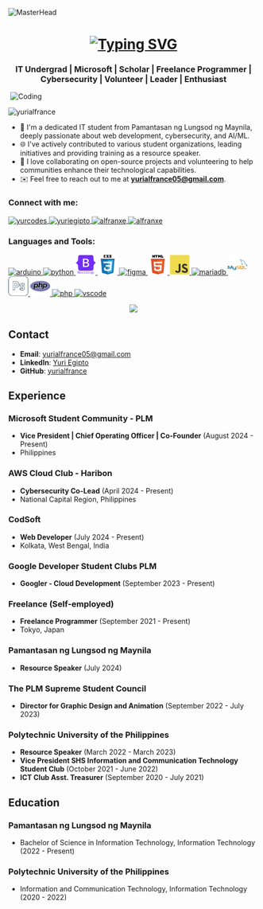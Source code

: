 ![MasterHead](https://media.licdn.com/dms/image/D5616AQEnV_svWSyCmg/profile-displaybackgroundimage-shrink_350_1400/0/1690743089535?e=1727913600&v=beta&t=CfFrgVNd-aw1llz5s7xoWdpjlh22HCnugOfSTlFS2ms)

<h1 align="center">
  <a href="https://git.io/typing-svg">
    <img src="https://readme-typing-svg.herokuapp.com?font=Fira+Code&size=30&duration=3000&pause=500&center=true&width=444&height=55&lines=Mabuhay!+I'am+Yuri!;Volunteer;Leader;Freelance+Programmer;Web+Developer" alt="Typing SVG" />
  </a>
</h1>

<h3 align="center">IT Undergrad | Microsoft | Scholar | Freelance Programmer | Cybersecurity | Volunteer | Leader | Enthusiast</h3>

<a href="https://g.dev/yurialfrance" target="blank">
  <img align="right" alt="Coding" width="500" src="https://scontent.fmnl33-1.fna.fbcdn.net/v/t39.30808-6/454367889_915125600632813_8988608152099054641_n.jpg?_nc_cat=100&ccb=1-7&_nc_sid=6ee11a&_nc_eui2=AeE8YsLm2dgoNpW8E5JE8rSX8Vzr7lwFIO7xXOvuXAUg7oWSG1DnAgV-KQVW3yW25R0TCCBSEd8IxYHDMwME2kfM&_nc_ohc=1_6v6EDSuvQQ7kNvgHxT_n_&_nc_ht=scontent.fmnl33-1.fna&oh=00_AYCxUW-9_cZPU0S0vQwckAXB3_JngHrmI1dy0MlwoiW0pg&oe=66B97152" alt="">
</a>

<br>

<p align="left">
  <img src="https://komarev.com/ghpvc/?username=yurialfrance&label=Profile%20views&color=0e75b6&style=flat" alt="yurialfrance" />
</p>

- 🌟 I'm a dedicated IT student from Pamantasan ng Lungsod ng Maynila, deeply passionate about web development, cybersecurity, and AI/ML.
- 🌐 I've actively contributed to various student organizations, leading initiatives and providing training as a resource speaker.
- 🤝 I love collaborating on open-source projects and volunteering to help communities enhance their technological capabilities.
- ✉️ Feel free to reach out to me at **yurialfrance05@gmail.com**.

<h3 align="left">Connect with me:</h3>
<p align="left">
  <a href="https://twitter.com/yurcodes" target="blank">
    <img align="center" src="https://pbs.twimg.com/profile_images/1683352940466061313/ROqzFNVh_400x400.jpg" alt="yurcodes" height="30" width="40" />
  </a>
  <a href="https://linkedin.com/in/yuriegipto" target="blank">
    <img align="center" src="https://raw.githubusercontent.com/rahuldkjain/github-profile-readme-generator/master/src/images/icons/Social/linked-in-alt.svg" alt="yuriegipto" height="30" width="40" />
  </a>
  <a href="https://instagram.com/alfranxe" target="blank">
    <img align="center" src="https://raw.githubusercontent.com/rahuldkjain/github-profile-readme-generator/master/src/images/icons/Social/instagram.svg" alt="alfranxe" height="30" width="40" />
  </a>
  <a href="https://g.dev/yurialfrance" target="blank">
    <img align="center" src="https://static-00.iconduck.com/assets.00/google-developers-icon-512x375-71caqmw3.png" alt="alfranxe" height="30" width="40" />
  </a>
</p>

<h3 align="left">Languages and Tools:</h3>
<p align="left">
  <a href="https://www.arduino.cc/" target="_blank" rel="noreferrer">
    <img src="https://cdn.worldvectorlogo.com/logos/arduino-1.svg" alt="arduino" width="40" height="40" />
  </a>
  <a href="https://www.python.org/" target="_blank" rel="noreferrer">
    <img src="https://upload.wikimedia.org/wikipedia/commons/thumb/c/c3/Python-logo-notext.svg/1869px-Python-logo-notext.svg.png" alt="python" width="40" height="40" />
  </a>
  <a href="https://getbootstrap.com" target="_blank" rel="noreferrer">
    <img src="https://raw.githubusercontent.com/devicons/devicon/master/icons/bootstrap/bootstrap-plain-wordmark.svg" alt="bootstrap" width="40" height="40" />
  </a>
  <a href="https://www.w3schools.com/css/" target="_blank" rel="noreferrer">
    <img src="https://raw.githubusercontent.com/devicons/devicon/master/icons/css3/css3-original-wordmark.svg" alt="css3" width="40" height="40" />
  </a>
  <a href="https://www.figma.com/" target="_blank" rel="noreferrer">
    <img src="https://www.vectorlogo.zone/logos/figma/figma-icon.svg" alt="figma" width="40" height="40" />
  </a>
  <a href="https://www.w3.org/html/" target="_blank" rel="noreferrer">
    <img src="https://raw.githubusercontent.com/devicons/devicon/master/icons/html5/html5-original-wordmark.svg" alt="html5" width="40" height="40" />
  </a>
  <a href="https://developer.mozilla.org/en-US/docs/Web/JavaScript" target="_blank" rel="noreferrer">
    <img src="https://raw.githubusercontent.com/devicons/devicon/master/icons/javascript/javascript-original.svg" alt="javascript" width="40" height="40" />
  </a>
  <a href="https://mariadb.org/" target="_blank" rel="noreferrer">
    <img src="https://www.vectorlogo.zone/logos/mariadb/mariadb-icon.svg" alt="mariadb" width="40" height="40" />
  </a>
  <a href="https://www.mysql.com/" target="_blank" rel="noreferrer">
    <img src="https://raw.githubusercontent.com/devicons/devicon/master/icons/mysql/mysql-original-wordmark.svg" alt="mysql" width="40" height="40" />
  </a>
  <a href="https://www.photoshop.com/en" target="_blank" rel="noreferrer">
    <img src="https://raw.githubusercontent.com/devicons/devicon/master/icons/photoshop/photoshop-line.svg" alt="photoshop" width="40" height="40" />
  </a>
  <a href="https://www.php.net" target="_blank" rel="noreferrer">
    <img src="https://raw.githubusercontent.com/devicons/devicon/master/icons/php/php-original.svg" alt="php" width="40" height="40" />
  </a>
  <a href="https://github.com/yurialfrance" target="_blank" rel="noreferrer">
    <img src="https://icones.pro/wp-content/uploads/2021/06/symbole-github-violet.png" alt="php" width="40" height="40" />
  </a>
  <a href="https://code.visualstudio.com/" target="_blank" rel="noreferrer">
    <img src="https://upload.wikimedia.org/wikipedia/commons/thumb/9/9a/Visual_Studio_Code_1.35_icon.svg/2048px-Visual_Studio_Code_1.35_icon.svg.png" alt="vscode" width="40" height="40" />
  </a>
</p>

<div align="center">
  <img src="https://github-readme-stats.vercel.app/api/top-langs/?username=yurialfrance&langs_count=8&bg_color=45,666666,333333&title_color=fff&text_color=fff" width="400" />
</div>

## Contact
- **Email**: yurialfrance05@gmail.com
- **LinkedIn**: [Yuri Egipto](https://linkedin.com/in/yuriegipto)
- **GitHub**: [yurialfrance](https://github.com/yurialfrance)

## Experience
### Microsoft Student Community - PLM
- **Vice President | Chief Operating Officer | Co-Founder** (August 2024 - Present)
- Philippines

### AWS Cloud Club - Haribon
- **Cybersecurity Co-Lead** (April 2024 - Present)
- National Capital Region, Philippines

### CodSoft
- **Web Developer** (July 2024 - Present)
- Kolkata, West Bengal, India

### Google Developer Student Clubs PLM
- **Googler - Cloud Development** (September 2023 - Present)

### Freelance (Self-employed)
- **Freelance Programmer** (September 2021 - Present)
- Tokyo, Japan

### Pamantasan ng Lungsod ng Maynila
- **Resource Speaker** (July 2024)

### The PLM Supreme Student Council
- **Director for Graphic Design and Animation** (September 2022 - July 2023)

### Polytechnic University of the Philippines
- **Resource Speaker** (March 2022 - March 2023)
- **Vice President SHS Information and Communication Technology Student Club** (October 2021 - June 2022)
- **ICT Club Asst. Treasurer** (September 2020 - July 2021)

## Education
### Pamantasan ng Lungsod ng Maynila
- Bachelor of Science in Information Technology, Information Technology (2022 - Present)

### Polytechnic University of the Philippines
- Information and Communication Technology, Information Technology (2020 - 2022)
